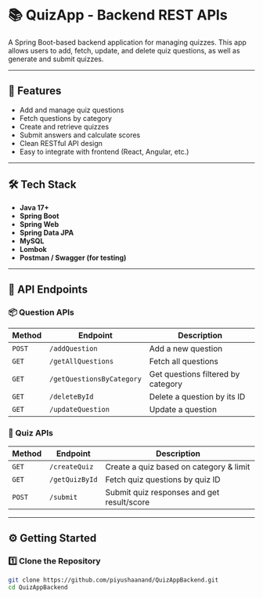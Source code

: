 # 📚 QuizApp - Backend REST APIs

A Spring Boot-based backend application for managing quizzes. This app allows users to add, fetch, update, and delete quiz questions, as well as generate and submit quizzes.

---

## 🚀 Features

- Add and manage quiz questions
- Fetch questions by category
- Create and retrieve quizzes
- Submit answers and calculate scores
- Clean RESTful API design
- Easy to integrate with frontend (React, Angular, etc.)

---

## 🛠️ Tech Stack

- **Java 17+**
- **Spring Boot**
- **Spring Web**
- **Spring Data JPA**
- **MySQL**
- **Lombok**
- **Postman / Swagger (for testing)**

---

## 📡 API Endpoints

### 📦 Question APIs

| Method | Endpoint                  | Description                          |
|--------|---------------------------|--------------------------------------|
| `POST` | `/addQuestion`            | Add a new question                   |
| `GET`  | `/getAllQuestions`        | Fetch all questions                  |
| `GET`  | `/getQuestionsByCategory` | Get questions filtered by category   |
| `GET`  | `/deleteById`             | Delete a question by its ID          |
| `GET`  | `/updateQuestion`         | Update a question                    |

### 🧠 Quiz APIs

| Method | Endpoint        | Description                                 |
|--------|-----------------|---------------------------------------------|
| `GET`  | `/createQuiz`   | Create a quiz based on category & limit     |
| `GET`  | `/getQuizById`  | Fetch quiz questions by quiz ID             |
| `POST` | `/submit`       | Submit quiz responses and get result/score  |

---

## ⚙️ Getting Started

### 1️⃣ Clone the Repository

```bash
git clone https://github.com/piyushaanand/QuizAppBackend.git
cd QuizAppBackend
